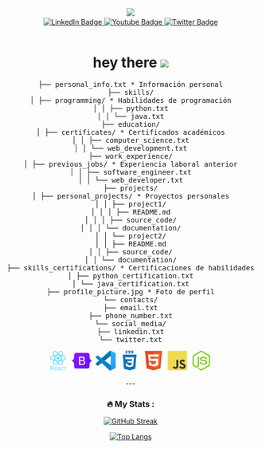 <div id="header" align="center">
  <img src="https://media.giphy.com/media/M9gbBd9nbDrOTu1Mqx/giphy.gif" width="100"/>
</div>
<div id="badges" align="center">
<div id="badges" align="center">
  <a href="your-linkedin-URL">
    <img src="https://img.shields.io/badge/LinkedIn-blue?style=for-the-badge&logo=linkedin&logoColor=white" alt="LinkedIn Badge"/>
  </a>
  <a href="your-youtube-URL">
    <img src="https://img.shields.io/badge/YouTube-red?style=for-the-badge&logo=youtube&logoColor=white" alt="Youtube Badge"/>
  </a>
  <a href="your-twitter-URL">
    <img src="https://img.shields.io/badge/Twitter-blue?style=for-the-badge&logo=twitter&logoColor=white" alt="Twitter Badge"/>
  </a>
</div>
</div>
<div id="badges" align="center">
<img align="center"src="https://komarev.com/ghpvc/?username=your-github-username&style=flat-square&color=blue" alt=""/>
  
<h1 align="center">
  hey there
  <img src="https://media.giphy.com/media/hvRJCLFzcasrR4ia7z/giphy.gif" width="30px"/>
</h1>
<div>
<pre>
├── personal_info.txt * Información personal
├── skills/
│ ├── programming/ * Habilidades de programación
│ │ ├── python.txt
│ │ └── java.txt
├── education/
│ ├── certificates/ * Certificados académicos
│ │ ├── computer_science.txt
│ │ └── web_development.txt
├── work_experience/
│ ├── previous_jobs/ * Experiencia laboral anterior
│ │ ├── software_engineer.txt
│ │ └── web_developer.txt
├── projects/
│ ├── personal_projects/ * Proyectos personales
│ │ ├── project1/
│ │ │ ├── README.md
│ │ │ ├── source_code/
│ │ │ └── documentation/
│ │ └── project2/
│ │ ├── README.md
│ │ ├── source_code/
│ │ └── documentation/
├── skills_certifications/ * Certificaciones de habilidades
│ ├── python_certification.txt
│ └── java_certification.txt
├── profile_picture.jpg * Foto de perfil
└── contacts/
├── email.txt
├── phone_number.txt
└── social_media/
├── linkedin.txt
└── twitter.txt
</pre>

  <img src="https://github.com/devicons/devicon/blob/master/icons/react/react-original-wordmark.svg" title="React" alt="React" width="40" height="40"/>&nbsp;
  <img src="https://github.com/devicons/devicon/blob/master/icons/bootstrap/bootstrap-original.svg" title="Material UI" alt="Material UI" width="40" height="40"/>&nbsp;
  <img src="https://github.com/devicons/devicon/blob/master/icons/vscode/vscode-original.svg" title="Redux" alt="Redux " width="40" height="40"/>&nbsp;
  <img src="https://github.com/devicons/devicon/blob/master/icons/css3/css3-plain-wordmark.svg"  title="CSS3" alt="CSS" width="40" height="40"/>&nbsp;
  <img src="https://github.com/devicons/devicon/blob/master/icons/html5/html5-original.svg" title="HTML5" alt="HTML" width="40" height="40"/>&nbsp;
  <img src="https://github.com/devicons/devicon/blob/master/icons/javascript/javascript-original.svg" title="JavaScript" alt="JavaScript" width="40" height="40"/>&nbsp;
  <img src="https://github.com/devicons/devicon/blob/master/icons/nodejs/nodejs-original.svg" title="NodeJS" alt="NodeJS" width="40" height="40"/>&nbsp;
  
</div>
---

### :fire: My Stats :
[![GitHub Streak](https://github-readme-streak-stats.herokuapp.com?user=captaindrokky&theme=transparent&hide_border=true)](https://git.io/streak-stats)

[![Top Langs](https://github-readme-stats.vercel.app/api/top-langs/?username=captaindrokky&layout=compact&theme=vision-friendly-dark)](https://github.com/anuraghazra/github-readme-stats)


